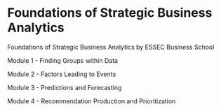 # Foundations of Strategic Business Analytics
Foundations of Strategic Business Analytics by ESSEC Business School


Module 1 - Finding Groups within Data

Module 2 - Factors Leading to Events

Module 3 - Predictions and Forecasting

Module 4 - Recommendation Production and Prioritization
